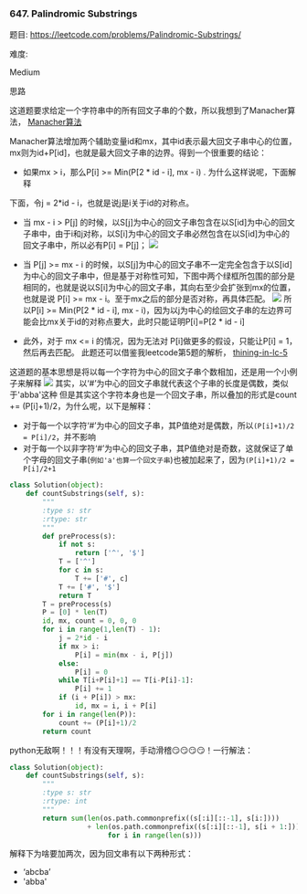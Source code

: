 ### 647. Palindromic Substrings

题目:
<https://leetcode.com/problems/Palindromic-Substrings/>


难度:

Medium


思路

这道题要求给定一个字符串中的所有回文子串的个数，所以我想到了Manacher算法，
[Manacher算法](https://www.felix021.com/blog/read.php?2040) 

Manacher算法增加两个辅助变量id和mx，其中id表示最大回文子串中心的位置，mx则为id+P[id]，也就是最大回文子串的边界。得到一个很重要的结论：

- 如果mx > i，那么P[i] >= Min(P[2 * id - i], mx - i) . 为什么这样说呢，下面解释

下面，令j = 2*id - i，也就是说j是i关于id的对称点。

- 当 mx - i > P[j] 的时候，以S[j]为中心的回文子串包含在以S[id]为中心的回文子串中，由于i和j对称，以S[i]为中心的回文子串必然包含在以S[id]为中心的回文子串中，所以必有P[i] = P[j]；
![](https://github.com/Lisanaaa/myTODOs/blob/master/manacher1.png)

- 当 P[j] >= mx - i 的时候，以S[j]为中心的回文子串不一定完全包含于以S[id]为中心的回文子串中，但是基于对称性可知，下图中两个绿框所包围的部分是相同的，也就是说以S[i]为中心的回文子串，其向右至少会扩张到mx的位置，也就是说 P[i] >= mx - i。至于mx之后的部分是否对称，再具体匹配。
![](https://github.com/Lisanaaa/myTODOs/blob/master/manacher2.png)
所以P[i] >= Min(P[2 * id - i], mx - i)，因为以j为中心的绘回文子串的左边界可能会比mx关于id的对称点要大，此时只能证明P[i]=P[2 * id - i]
- 此外，对于 mx <= i 的情况，因为无法对 P[i]做更多的假设，只能让P[i] = 1，然后再去匹配。
此题还可以借鉴我leetcode第5题的解析，
[thining-in-lc-5](https://github.com/Lisanaaa/thinking_in_lc/blob/master/005._longest_palindromic_substring.md)

这道题的基本思想是将以每一个字符为中心的回文子串个数相加，还是用一个小例子来解释
![](https://github.com/Lisanaaa/myTODOs/blob/master/manacher3.jpg)
其实，以‘#’为中心的回文子串就代表这个子串的长度是偶数，类似于'abba'这种
但是其实这个字符本身也是一个回文子串，所以叠加的形式是count += (P[i]+1)/2，为什么呢，以下是解释：
- 对于每一个以字符‘#’为中心的回文子串，其P值绝对是偶数，所以```(P[i]+1)/2 = P[i]/2```，并不影响
- 对于每一个以非字符‘#’为中心的回文子串，其P值绝对是奇数，这就保证了单个字母的回文子串(```例如'a'也算一个回文子串```)也被加起来了，因为```(P[i]+1)/2 = P[i]/2+1```


```python
class Solution(object):
    def countSubstrings(self, s):
        """
        :type s: str
        :rtype: str
        """
        def preProcess(s):
            if not s:
                return ['^', '$']
            T = ['^']
            for c in s:
                T += ['#', c]
            T += ['#', '$']
            return T
        T = preProcess(s)
        P = [0] * len(T)
        id, mx, count = 0, 0, 0
        for i in range(1,len(T) - 1):
            j = 2*id - i
            if mx > i:
                P[i] = min(mx - i, P[j])
            else:
                P[i] = 0
            while T[i+P[i]+1] == T[i-P[i]-1]:
                P[i] += 1
            if (i + P[i]) > mx:
                id, mx = i, i + P[i]
        for i in range(len(P)):
            count += (P[i]+1)/2
        return count
```
python无敌啊！！！有没有天理啊，手动滑稽😏😏😏😏！一行解法：
```python
class Solution(object):
    def countSubstrings(self, s):
        """
        :type s: str
        :rtype: int
        """
        return sum(len(os.path.commonprefix((s[:i][::-1], s[i:]))) 
                   + len(os.path.commonprefix((s[:i][::-1], s[i + 1:]))) + 1 
                        for i in range(len(s)))
```
解释下为啥要加两次，因为回文串有以下两种形式：
- ‘abcba’
- 'abba'

